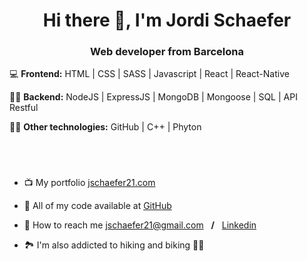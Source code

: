 <h1 align="center"> Hi there 👋, I'm Jordi Schaefer </h1>
<h3 align="center"> Web developer from Barcelona </h3>

💻 **Frontend:** HTML | CSS | SASS | Javascript | React | React-Native

👨‍💻 **Backend:** NodeJS | ExpressJS | MongoDB | Mongoose | SQL | API Restful

🕵️‍♂️ **Other technologies:** GitHub | C++ | Phyton

&nbsp;

#
[jschaefer21.com]: https://www.jschaefer21.com
- 📺 My portfolio [jschaefer21.com]

[GitHub]: https://github.com/JSchaefer21
- 🔧 All of my code available at [GitHub]

[Linkedin]: https://www.linkedin.com/in/jordi-schaefer/
- 📮 How to reach me jschaefer21@gmail.com &nbsp;&nbsp;**/**&nbsp;&nbsp; [Linkedin]

- 🏞 I'm also addicted to hiking and biking 🚵‍♀️



<!--
**JSchaefer21/JSchaefer21** is a ✨ _special_ ✨ repository because its `README.md` (this file) appears on your GitHub profile.

Here are some ideas to get you started:

- 🔭 I’m currently working on ...
- 🌱 I’m currently learning ...
- 👯 I’m looking to collaborate on ...
- 🤔 I’m looking for help with ...
- 💬 Ask me about ...
- 📫 How to reach me: ...
- 😄 Pronouns: ...
- ⚡ Fun fact: ...
-->
